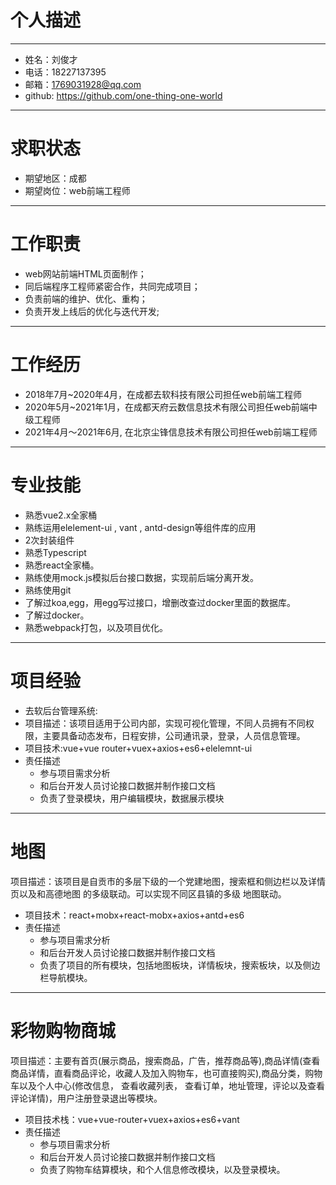 # 个人描述
---
* 姓名：刘俊才
* 电话：18227137395
* 邮箱：1769031928@qq.com	
* github: https://github.com/one-thing-one-world
---
# 求职状态
* 期望地区：成都
* 期望岗位：web前端工程师
---
# 工作职责
* web网站前端HTML页面制作；
* 同后端程序工程师紧密合作，共同完成项目；
* 负责前端的维护、优化、重构；
* 负责开发上线后的优化与迭代开发;
---
# 工作经历
* 2018年7月~2020年4月，在成都去软科技有限公司担任web前端工程师
* 2020年5月~2021年1月，在成都天府云数信息技术有限公司担任web前端中级工程师
* 2021年4月～2021年6月, 在北京尘锋信息技术有限公司担任web前端工程师
---
# 专业技能
* 熟悉vue2.x全家桶
* 熟练运用elelement-ui , vant , antd-design等组件库的应用
* 2次封装组件
* 熟悉Typescript
* 熟悉react全家桶。
* 熟练使用mock.js模拟后台接口数据，实现前后端分离开发。
* 熟练使用git
* 了解过koa,egg，用egg写过接口，增删改查过docker里面的数据库。
* 了解过docker。
* 熟悉webpack打包，以及项目优化。
---
# 项目经验
* 去软后台管理系统:
* 项目描述：该项目适用于公司内部，实现可视化管理，不同人员拥有不同权限，主要具备动态发布，日程安排，公司通讯录，登录，人员信息管理。
* 项目技术:vue+vue router+vuex+axios+es6+elelemnt-ui
* 责任描述
  * 参与项目需求分析
  * 和后台开发人员讨论接口数据并制作接口文档
  * 负责了登录模块，用户编辑模块，数据展示模块
---
# 地图
项目描述：该项目是自贡市的多层下级的一个党建地图，搜索框和侧边栏以及详情页以及和高德地图
的多级联动。可以实现不同区县镇的多级 地图联动。
* 项目技术：react+mobx+react-mobx+axios+antd+es6
* 责任描述
  * 参与项目需求分析
  * 和后台开发人员讨论接口数据并制作接口文档
  * 负责了项目的所有模块，包括地图板块，详情板块，搜索板块，以及侧边栏导航模块。
---
# 彩物购物商城
项目描述：主要有首页(展示商品，搜索商品，广告，推荐商品等),商品详情(查看商品详情，直看商品评论，收藏人及加入购物车，也可直接购买),商品分类，购物车以及个人中心(修改信息， 查看收藏列表， 查看订单，地址管理，评论以及查看评论详情)，用户注册登录退出等模块。
* 项目技术栈：vue+vue-router+vuex+axios+es6+vant 
* 责任描述
  * 参与项目需求分析
  * 和后台开发人员讨论接口数据并制作接口文档
  * 负责了购物车结算模块，和个人信息修改模块，以及登录模块。

